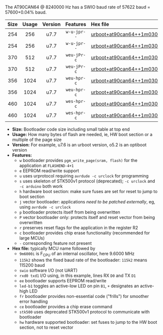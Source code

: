 The AT90CAN64 @ 8240000 Hz has a SWIO baud rate of 57622 baud = 57600+0.04% baud.

|Size|Usage|Version|Features|Hex file|
|:-:|:-:|:-:|:-:|:--|
|254|256|u7.7|`w-u-jpr--`|[urboot+at90can64++1m0300i++++7k2_swio_rxd2_txd3_led+b5.hex](https://raw.githubusercontent.com/stefanrueger/urboot.hex/main/cores/megacore/at90can64/internal_oscillator/fint++1m0300_Hz/br++++7k2_bps/urboot+at90can64++1m0300i++++7k2_swio_rxd2_txd3_led+b5.hex)|
|254|256|u7.7|`w-u-jpr--`|[urboot+at90can64++1m0300i++++7k2_swio_rxe0_txe1_led+b5.hex](https://raw.githubusercontent.com/stefanrueger/urboot.hex/main/cores/megacore/at90can64/internal_oscillator/fint++1m0300_Hz/br++++7k2_bps/urboot+at90can64++1m0300i++++7k2_swio_rxe0_txe1_led+b5.hex)|
|370|512|u7.7|`weu-jPr-c`|[urboot+at90can64++1m0300i++++7k2_swio_rxd2_txd3_ee_led+b5_fr_ce.hex](https://raw.githubusercontent.com/stefanrueger/urboot.hex/main/cores/megacore/at90can64/internal_oscillator/fint++1m0300_Hz/br++++7k2_bps/urboot+at90can64++1m0300i++++7k2_swio_rxd2_txd3_ee_led+b5_fr_ce.hex)|
|370|512|u7.7|`weu-jPr-c`|[urboot+at90can64++1m0300i++++7k2_swio_rxe0_txe1_ee_led+b5_fr_ce.hex](https://raw.githubusercontent.com/stefanrueger/urboot.hex/main/cores/megacore/at90can64/internal_oscillator/fint++1m0300_Hz/br++++7k2_bps/urboot+at90can64++1m0300i++++7k2_swio_rxe0_txe1_ee_led+b5_fr_ce.hex)|
|356|1024|u7.7|`weu-hpr-c`|[urboot+at90can64++1m0300i++++7k2_swio_rxd2_txd3_ee_led+b5_fr_ce_hw.hex](https://raw.githubusercontent.com/stefanrueger/urboot.hex/main/cores/megacore/at90can64/internal_oscillator/fint++1m0300_Hz/br++++7k2_bps/urboot+at90can64++1m0300i++++7k2_swio_rxd2_txd3_ee_led+b5_fr_ce_hw.hex)|
|356|1024|u7.7|`weu-hpr-c`|[urboot+at90can64++1m0300i++++7k2_swio_rxe0_txe1_ee_led+b5_fr_ce_hw.hex](https://raw.githubusercontent.com/stefanrueger/urboot.hex/main/cores/megacore/at90can64/internal_oscillator/fint++1m0300_Hz/br++++7k2_bps/urboot+at90can64++1m0300i++++7k2_swio_rxe0_txe1_ee_led+b5_fr_ce_hw.hex)|
|460|1024|u7.7|`wes-hpr-c`|[urboot+at90can64++1m0300i++++7k2_swio_rxd2_txd3_ee_led+b5_fr_ce_stk500_hw.hex](https://raw.githubusercontent.com/stefanrueger/urboot.hex/main/cores/megacore/at90can64/internal_oscillator/fint++1m0300_Hz/br++++7k2_bps/urboot+at90can64++1m0300i++++7k2_swio_rxd2_txd3_ee_led+b5_fr_ce_stk500_hw.hex)|
|460|1024|u7.7|`wes-hpr-c`|[urboot+at90can64++1m0300i++++7k2_swio_rxe0_txe1_ee_led+b5_fr_ce_stk500_hw.hex](https://raw.githubusercontent.com/stefanrueger/urboot.hex/main/cores/megacore/at90can64/internal_oscillator/fint++1m0300_Hz/br++++7k2_bps/urboot+at90can64++1m0300i++++7k2_swio_rxe0_txe1_ee_led+b5_fr_ce_stk500_hw.hex)|

- **Size:** Bootloader code size including small table at top end
- **Usage:** How many bytes of flash are needed, ie, HW boot section or a multiple of the page size
- **Version:** For example, u7.6 is an urboot version, o5.2 is an optiboot version
- **Features:**
  + `w` bootloader provides `pgm_write_page(sram, flash)` for the application at `FLASHEND-4+1`
  + `e` EEPROM read/write support
  + `u` uses urprotocol requiring `avrdude -c urclock` for programming
  + `s` uses skeleton of STK500v1 protocol (deprecated); `-c urclock` and `-c arduino` both work
  + `h` hardware boot section: make sure fuses are set for reset to jump to boot section
  + `j` vector bootloader: applications *need to be patched externally*, eg, using `avrdude -c urclock`
  + `p` bootloader protects itself from being overwritten
  + `P` vector bootloader only: protects itself and reset vector from being overwritten
  + `r` preserves reset flags for the application in the register R2
  + `c` bootloader provides chip erase functionality (recommended for large MCUs)
  + `-` corresponding feature not present
- **Hex file:** typically MCU name followed by
  + `9m6000i` is F<sub>CPU</sub> of an internal oscillator, here 9.6000 MHz
  + `115k2` shows the fixed baud rate of the bootloader: `115k2` means 115200 baud
  + `swio` software I/O (not UART)
  + `rxd0 txd1` I/O using, in this example, lines RX `D0` and TX `D1`
  + `ee` bootloader supports EEPROM read/write
  + `led-b1` toggles an active-low LED on pin `B1`, `+` designates an active-high LED
  + `fr` bootloader provides non-essential code ("frills") for smoother error handling
  + `ce` bootloader provides a chip erase command
  + `stk500` uses deprecated STK500v1 protocol to communicate with bootloader
  + `hw` hardware supported bootloader: set fuses to jump to the HW boot section, not to reset vector
